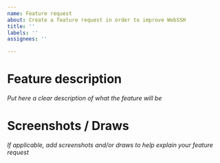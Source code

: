 ```yaml
---
name: Feature request
about: Create a feature request in order to improve WebSSH
title: ''
labels: ''
assignees: ''

---
```

  
# Feature description
_Put here a clear description of what the feature will be_

# Screenshots / Draws
_If applicable, add screenshots and/or draws to help explain your feature request_
